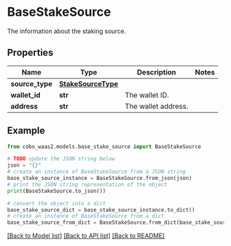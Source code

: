 # BaseStakeSource

The information about the staking source.

## Properties

Name | Type | Description | Notes
------------ | ------------- | ------------- | -------------
**source_type** | [**StakeSourceType**](StakeSourceType.md) |  | 
**wallet_id** | **str** | The wallet ID. | 
**address** | **str** | The wallet address. | 

## Example

```python
from cobo_waas2.models.base_stake_source import BaseStakeSource

# TODO update the JSON string below
json = "{}"
# create an instance of BaseStakeSource from a JSON string
base_stake_source_instance = BaseStakeSource.from_json(json)
# print the JSON string representation of the object
print(BaseStakeSource.to_json())

# convert the object into a dict
base_stake_source_dict = base_stake_source_instance.to_dict()
# create an instance of BaseStakeSource from a dict
base_stake_source_from_dict = BaseStakeSource.from_dict(base_stake_source_dict)
```
[[Back to Model list]](../README.md#documentation-for-models) [[Back to API list]](../README.md#documentation-for-api-endpoints) [[Back to README]](../README.md)


